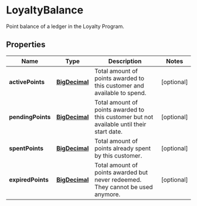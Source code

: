 

# LoyaltyBalance

Point balance of a ledger in the Loyalty Program.
## Properties

Name | Type | Description | Notes
------------ | ------------- | ------------- | -------------
**activePoints** | [**BigDecimal**](BigDecimal.md) | Total amount of points awarded to this customer and available to spend. |  [optional]
**pendingPoints** | [**BigDecimal**](BigDecimal.md) | Total amount of points awarded to this customer but not available until their start date. |  [optional]
**spentPoints** | [**BigDecimal**](BigDecimal.md) | Total amount of points already spent by this customer. |  [optional]
**expiredPoints** | [**BigDecimal**](BigDecimal.md) | Total amount of points awarded but never redeemed. They cannot be used anymore. |  [optional]



